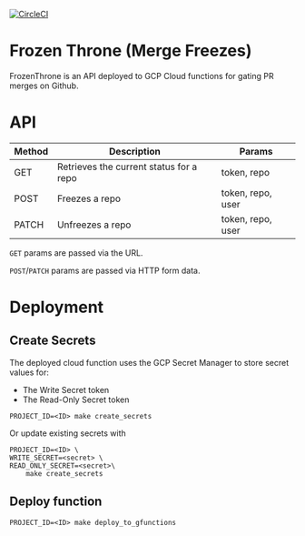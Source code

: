 [![CircleCI](https://circleci.com/gh/TheJokersThief/frozen-throne/tree/main.svg?style=svg)](https://circleci.com/gh/TheJokersThief/frozen-throne/tree/main)

# Frozen Throne (Merge Freezes)
FrozenThrone is an API deployed to GCP Cloud functions for gating PR merges on Github.

# API

| Method | Description                             | Params            |
|--------|-----------------------------------------|-------------------|
| GET    | Retrieves the current status for a repo | token, repo       |
| POST   | Freezes a repo                          | token, repo, user |
| PATCH  | Unfreezes a repo                        | token, repo, user |

`GET` params are passed via the URL.

`POST`/`PATCH` params are passed via HTTP form data.

# Deployment
## Create Secrets
The deployed cloud function uses the GCP Secret Manager to store secret values for:

* The Write Secret token
* The Read-Only Secret token

```
PROJECT_ID=<ID> make create_secrets
```

Or update existing secrets with

```
PROJECT_ID=<ID> \
WRITE_SECRET=<secret> \
READ_ONLY_SECRET=<secret>\
    make create_secrets
```

## Deploy function

```
PROJECT_ID=<ID> make deploy_to_gfunctions
```